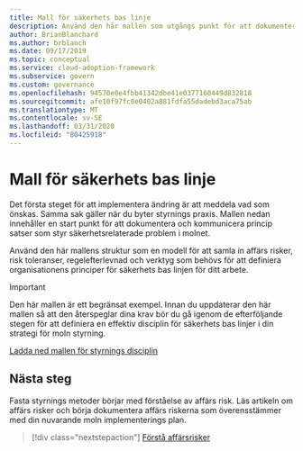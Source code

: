 ```yaml
---
title: Mall för säkerhets bas linje
description: Använd den här mallen som utgångs punkt för att dokumentera och kommunicera princip satser som styr säkerhetsrelaterade problem i molnet.
author: BrianBlanchard
ms.author: brblanch
ms.date: 09/17/2019
ms.topic: conceptual
ms.service: cloud-adoption-framework
ms.subservice: govern
ms.custom: governance
ms.openlocfilehash: 94570e0e4fbb41342dbe41e0377160449d832818
ms.sourcegitcommit: afe10f97fc0e0402a881fdfa55dadebd3aca75ab
ms.translationtype: MT
ms.contentlocale: sv-SE
ms.lasthandoff: 03/31/2020
ms.locfileid: "80425918"
---
```

# <a name="security-baseline-template"></a>Mall för säkerhets bas linje

Det första steget för att implementera ändring är att meddela vad som önskas. Samma sak gäller när du byter styrnings praxis. Mallen nedan innehåller en start punkt för att dokumentera och kommunicera princip satser som styr säkerhetsrelaterade problem i molnet.

Använd den här mallens struktur som en modell för att samla in affärs risker, risk toleranser, regelefterlevnad och verktyg som behövs för att definiera organisationens principer för säkerhets bas linjen för ditt arbete.

> [!IMPORTANT]
> Den här mallen är ett begränsat exempel. Innan du uppdaterar den här mallen så att den återspeglar dina krav bör du gå igenom de efterföljande stegen för att definiera en effektiv disciplin för säkerhets bas linjer i din strategi för moln styrning.

[Ladda ned mallen för styrnings disciplin](https://archcenter.blob.core.windows.net/cdn/fusion/governance/Security%20Baseline%20Discipline%20Template.docx)

## <a name="next-steps"></a>Nästa steg

Fasta styrnings metoder börjar med förståelse av affärs risk. Läs artikeln om affärs risker och börja dokumentera affärs riskerna som överensstämmer med din nuvarande moln implementerings plan.

> [!div class="nextstepaction"]
> [Förstå affärsrisker](./business-risks.md)

